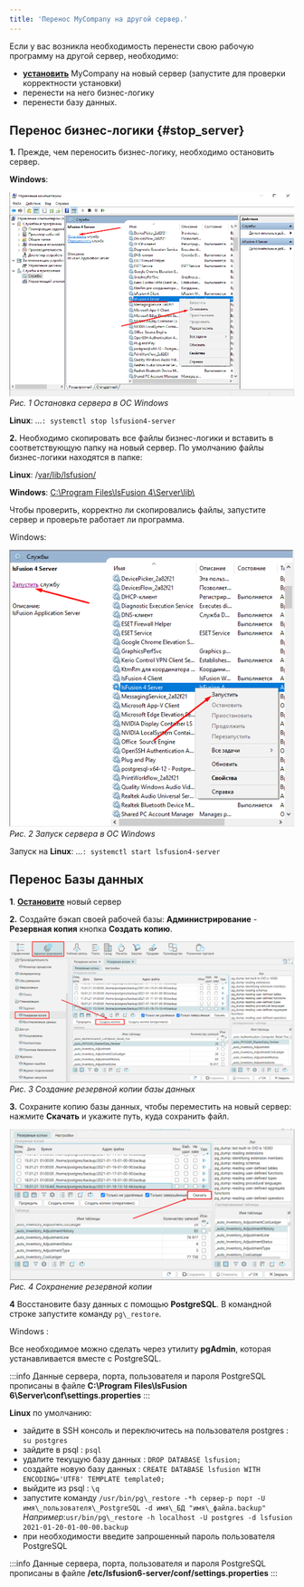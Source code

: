 ```yaml
---
title: 'Перенос MyCompany на другой сервер.'
---
```


Если у вас возникла необходимость перенести свою рабочую программу на другой сервер, необходимо:

-    [**установить**](Installation.md) MyCompany на новый сервер (запустите для проверки корректности установки)
-   перенести на него бизнес-логику
-   перенести базу данных.

## Перенос бизнес-логики {#stop_server}

**1.** Прежде, чем переносить бизнес-логику, необходимо остановить сервер.

**Windows**:

![](images/MC_migration_to_another_server_1.png) 
*Рис. 1 Остановка сервера в ОС Windows*

**Linux**: ...`: systemctl stop lsfusion4-server`

**2.** Необходимо скопировать все файлы бизнес-логики и вставить в соответствующую папку  на новый сервер. По умолчанию файлы бизнес-логики находятся в папке:

**Linux**: /<u>var/lib/lsfusion/</u>

**Windows**: <u>C:\\Program Files\\lsFusion 4\\Server\\lib\\</u>

Чтобы проверить, корректно ли скопировались файлы, запустите сервер и проверьте работает ли программа.

Windows:

![](images/MC_migration_to_another_server_2.png)
*Рис. 2 Запуск сервера в ОС Windows*

  

Запуск на **Linux**: ...`: systemctl start lsfusion4-server`

  

## Перенос Базы данных

**1**. [**Остановите**](#stop_server) новый сервер

**2.** Создайте бэкап своей рабочей базы: **Администрирование** - **Резервная копия** кнопка **Создать копию**.

![](images/MC_migration_to_another_server_3.png) 
*Рис. 3 Создание резервной копии базы данных*

**3.** Сохраните копию базы данных, чтобы переместить на новый сервер: нажмите **Cкачать** и укажите путь, куда сохранить файл.

![](images/MC_migration_to_another_server_4.png) 
*Рис. 4 Сохранение резервной копии*

**4** Восстановите базу данных с помощью **PostgreSQL**. В командной строке запустите команду `pg\_restore`.

Windows :

Все необходимое можно сделать через утилиту **pgAdmin**, которая устанавливается вместе с PostgreSQL.

:::info
Данные сервера, порта, пользователя и пароля PostgreSQL прописаны в файле **C:\\Program Files\\lsFusion 6\\Server\\conf\\settings.properties**
:::
  

**Linux** по умолчанию:

-   зайдите в SSH консоль и переключитесь на пользователя postgres : `su postgres`
-   зайдите в psql : `psql`
-   удалите текущую базу данных : `DROP DATABASE lsfusion;`
-   создайте новую базу данных : `CREATE DATABASE lsfusion WITH ENCODING='UTF8' TEMPLATE template0;`
-   выйдите из psql : `\q`
-   запустите команду `/usr/bin/pg\_restore -*h сервер-p порт -U имя\_пользователя\_PostgreSQL -d имя\_БД "имя\_файла.backup"`  
    *Например*:`usr/bin/pg\_restore -h localhost -U postgres -d lsfusion 2021-01-20-01-00-00.backup`
-   при необходимости введите запрошенный пароль пользователя PostgreSQL

:::info
Данные сервера, порта, пользователя и пароля PostgreSQL прописаны в файле **/etc/lsfusion6-server/conf/settings.properties**
:::

  


